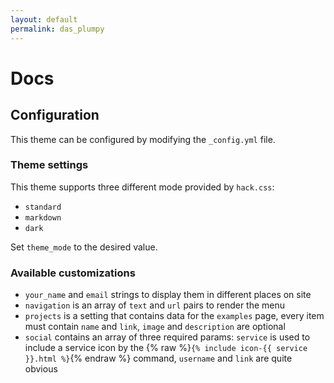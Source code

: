 ```yaml
---
layout: default
permalink: das_plumpy
---
```


# Docs

## Configuration

This theme can be configured by modifying the `_config.yml` file.

### Theme settings

This theme supports three different mode provided by `hack.css`:

- `standard`
- `markdown`
- `dark`

Set `theme_mode` to the desired value.

### Available customizations

- `your_name` and `email` strings to display them in different places on site
- `navigation` is an array of `text` and `url` pairs to render the menu
- `projects` is a setting that contains data for the `examples` page, every item must contain `name` and `link`, `image` and `description` are optional
- `social` contains an array of three required params: `service` is used to include a service icon by the {% raw %}`{% include icon-{{ service }}.html %}`{% endraw %} command, `username` and `link` are quite obvious
